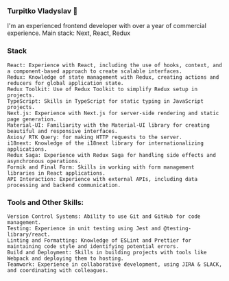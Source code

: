 ### Turpitko Vladyslav 👋

I'm an experienced frontend developer with over a year of commercial experience. Main stack: Next, React, Redux

### Stack

    React: Experience with React, including the use of hooks, context, and a component-based approach to create scalable interfaces.
    Redux: Knowledge of state management with Redux, creating actions and reducers for global application state.
    Redux Toolkit: Use of Redux Toolkit to simplify Redux setup in projects.
    TypeScript: Skills in TypeScript for static typing in JavaScript projects.
    Next.js: Experience with Next.js for server-side rendering and static page generation.
    Material-UI: Familiarity with the Material-UI library for creating beautiful and responsive interfaces.
    Axios/ RTK Query: for making HTTP requests to the server.
    i18next: Knowledge of the i18next library for internationalizing applications.
    Redux Saga: Experience with Redux Saga for handling side effects and asynchronous operations.
    Formik and Final Form: Skills in working with form management libraries in React applications.
    API Interaction: Experience with external APIs, including data processing and backend communication.

### Tools and Other Skills:

    Version Control Systems: Ability to use Git and GitHub for code management.
    Testing: Experience in unit testing using Jest and @testing-library/react.
    Linting and Formatting: Knowledge of ESLint and Prettier for maintaining code style and identifying potential errors.
    Build and Deployment: Skills in building projects with tools like Webpack and deploying them to hosting.
    Teamwork: Experience in collaborative development, using JIRA & SLACK, and coordinating with colleagues.
<!--
**TURP1/TURP1** is a ✨ _special_ ✨ repository because its `README.md` (this file) appears on your GitHub profile.

Here are some ideas to get you started:

- 🔭 I’m currently working on ...
- 🌱 I’m currently learning ...
- 👯 I’m looking to collaborate on ...
- 🤔 I’m looking for help with ...
- 💬 Ask me about ...
- 📫 How to reach me: ...
- 😄 Pronouns: ...
- ⚡ Fun fact: ...
-->

